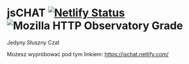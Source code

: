 # jsCHAT [![Netlify Status](https://api.netlify.com/api/v1/badges/654abf88-819d-4f65-babd-6d084dc896bb/deploy-status)](https://app.netlify.com/sites/jschat/deploys) ![Mozilla HTTP Observatory Grade](https://img.shields.io/mozilla-observatory/grade-score/jschat.netlify.com.svg?publish)
Jedyny Słuszny Czat

Możesz wypróbować pod tym linkiem:
https://jschat.netlify.com/
